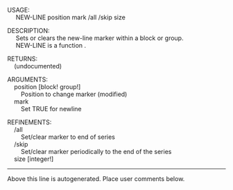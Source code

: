 USAGE:  
&nbsp;&nbsp;&nbsp;&nbsp;&nbsp;NEW-LINE&nbsp;position&nbsp;mark&nbsp;/all&nbsp;/skip&nbsp;size  
  
DESCRIPTION:  
&nbsp;&nbsp;&nbsp;&nbsp;&nbsp;Sets&nbsp;or&nbsp;clears&nbsp;the&nbsp;new-line&nbsp;marker&nbsp;within&nbsp;a&nbsp;block&nbsp;or&nbsp;group.  
&nbsp;&nbsp;&nbsp;&nbsp;&nbsp;NEW-LINE&nbsp;is&nbsp;a&nbsp;function&nbsp;.  
  
RETURNS:  
&nbsp;&nbsp;&nbsp;&nbsp;(undocumented)  
  
ARGUMENTS:  
&nbsp;&nbsp;&nbsp;&nbsp;position&nbsp;[block!&nbsp;group!]  
&nbsp;&nbsp;&nbsp;&nbsp;&nbsp;&nbsp;&nbsp;&nbsp;Position&nbsp;to&nbsp;change&nbsp;marker&nbsp;(modified)  
&nbsp;&nbsp;&nbsp;&nbsp;mark  
&nbsp;&nbsp;&nbsp;&nbsp;&nbsp;&nbsp;&nbsp;&nbsp;Set&nbsp;TRUE&nbsp;for&nbsp;newline  
  
REFINEMENTS:  
&nbsp;&nbsp;&nbsp;&nbsp;/all  
&nbsp;&nbsp;&nbsp;&nbsp;&nbsp;&nbsp;&nbsp;&nbsp;Set/clear&nbsp;marker&nbsp;to&nbsp;end&nbsp;of&nbsp;series  
&nbsp;&nbsp;&nbsp;&nbsp;/skip  
&nbsp;&nbsp;&nbsp;&nbsp;&nbsp;&nbsp;&nbsp;&nbsp;Set/clear&nbsp;marker&nbsp;periodically&nbsp;to&nbsp;the&nbsp;end&nbsp;of&nbsp;the&nbsp;series  
&nbsp;&nbsp;&nbsp;&nbsp;size&nbsp;[integer!]  
___
Above this line is autogenerated. Place user comments below.